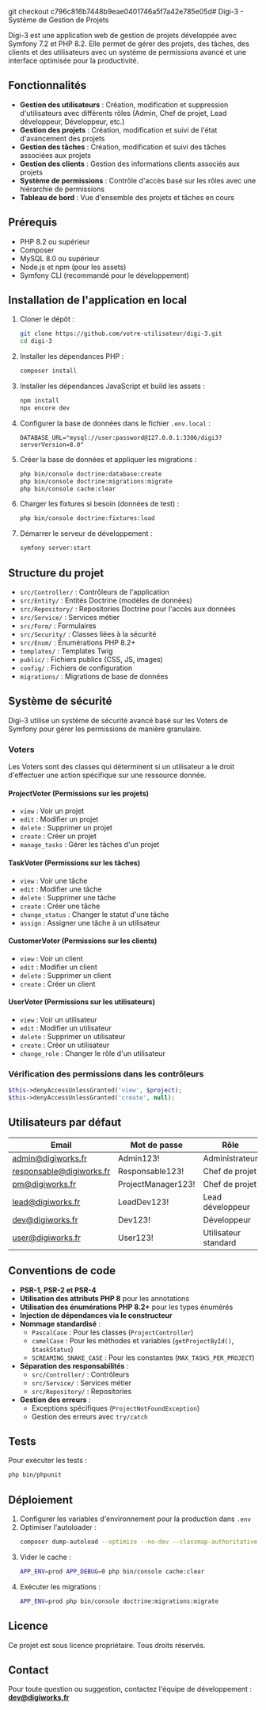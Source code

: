 git checkout c796c816b7448b9eae0401746a5f7a42e785e05d# Digi-3 - Système de Gestion de Projets

Digi-3 est une application web de gestion de projets développée avec Symfony 7.2 et PHP 8.2. Elle permet de gérer des projets, des tâches, des clients et des utilisateurs avec un système de permissions avancé et une interface optimisée pour la productivité.

## Fonctionnalités

- **Gestion des utilisateurs** : Création, modification et suppression d'utilisateurs avec différents rôles (Admin, Chef de projet, Lead développeur, Développeur, etc.)
- **Gestion des projets** : Création, modification et suivi de l'état d'avancement des projets
- **Gestion des tâches** : Création, modification et suivi des tâches associées aux projets
- **Gestion des clients** : Gestion des informations clients associés aux projets
- **Système de permissions** : Contrôle d'accès basé sur les rôles avec une hiérarchie de permissions
- **Tableau de bord** : Vue d'ensemble des projets et tâches en cours

## Prérequis

- PHP 8.2 ou supérieur
- Composer
- MySQL 8.0 ou supérieur
- Node.js et npm (pour les assets)
- Symfony CLI (recommandé pour le développement)

## Installation de l'application en local

1. Cloner le dépôt :
   ```bash
   git clone https://github.com/votre-utilisateur/digi-3.git
   cd digi-3
   ```

2. Installer les dépendances PHP :
   ```bash
   composer install
   ```

3. Installer les dépendances JavaScript et build les assets :
   ```bash
   npm install
   npx encore dev
   ```

4. Configurer la base de données dans le fichier `.env.local` :
   ```
   DATABASE_URL="mysql://user:password@127.0.0.1:3306/digi3?serverVersion=8.0"
   ```

5. Créer la base de données et appliquer les migrations :
   ```bash
   php bin/console doctrine:database:create
   php bin/console doctrine:migrations:migrate
   php bin/console cache:clear
   ```

6. Charger les fixtures si besoin (données de test) :
   ```bash
   php bin/console doctrine:fixtures:load
   ```

7. Démarrer le serveur de développement :
   ```bash
   symfony server:start
   ```

## Structure du projet

- `src/Controller/` : Contrôleurs de l'application
- `src/Entity/` : Entités Doctrine (modèles de données)
- `src/Repository/` : Repositories Doctrine pour l'accès aux données
- `src/Service/` : Services métier
- `src/Form/` : Formulaires
- `src/Security/` : Classes liées à la sécurité
- `src/Enum/` : Énumérations PHP 8.2+
- `templates/` : Templates Twig
- `public/` : Fichiers publics (CSS, JS, images)
- `config/` : Fichiers de configuration
- `migrations/` : Migrations de base de données

## Système de sécurité

Digi-3 utilise un système de sécurité avancé basé sur les Voters de Symfony pour gérer les permissions de manière granulaire.

### Voters

Les Voters sont des classes qui déterminent si un utilisateur a le droit d'effectuer une action spécifique sur une ressource donnée.

#### **ProjectVoter** (Permissions sur les projets)
- `view` : Voir un projet
- `edit` : Modifier un projet
- `delete` : Supprimer un projet
- `create` : Créer un projet
- `manage_tasks` : Gérer les tâches d'un projet

#### **TaskVoter** (Permissions sur les tâches)
- `view` : Voir une tâche
- `edit` : Modifier une tâche
- `delete` : Supprimer une tâche
- `create` : Créer une tâche
- `change_status` : Changer le statut d'une tâche
- `assign` : Assigner une tâche à un utilisateur

#### **CustomerVoter** (Permissions sur les clients)
- `view` : Voir un client
- `edit` : Modifier un client
- `delete` : Supprimer un client
- `create` : Créer un client

#### **UserVoter** (Permissions sur les utilisateurs)
- `view` : Voir un utilisateur
- `edit` : Modifier un utilisateur
- `delete` : Supprimer un utilisateur
- `create` : Créer un utilisateur
- `change_role` : Changer le rôle d'un utilisateur

### Vérification des permissions dans les contrôleurs

```php
$this->denyAccessUnlessGranted('view', $project);
$this->denyAccessUnlessGranted('create', null);
```

## Utilisateurs par défaut

| Email | Mot de passe | Rôle |
|-------|-------------|------|
| admin@digiworks.fr | Admin123! | Administrateur |
| responsable@digiworks.fr | Responsable123! | Chef de projet |
| pm@digiworks.fr | ProjectManager123! | Chef de projet |
| lead@digiworks.fr | LeadDev123! | Lead développeur |
| dev@digiworks.fr | Dev123! | Développeur |
| user@digiworks.fr | User123! | Utilisateur standard |

## Conventions de code

- **PSR-1, PSR-2 et PSR-4**
- **Utilisation des attributs PHP 8** pour les annotations
- **Utilisation des énumérations PHP 8.2+** pour les types énumérés
- **Injection de dépendances via le constructeur**
- **Nommage standardisé** :
  - `PascalCase` : Pour les classes (`ProjectController`)
  - `camelCase` : Pour les méthodes et variables (`getProjectById()`, `$taskStatus`)
  - `SCREAMING_SNAKE_CASE` : Pour les constantes (`MAX_TASKS_PER_PROJECT`)
- **Séparation des responsabilités** :
  - `src/Controller/` : Contrôleurs
  - `src/Service/` : Services métier
  - `src/Repository/` : Repositories
- **Gestion des erreurs** :
  - Exceptions spécifiques (`ProjectNotFoundException`)
  - Gestion des erreurs avec `try/catch`

## Tests

Pour exécuter les tests :

```bash
php bin/phpunit
```

## Déploiement

1. Configurer les variables d'environnement pour la production dans `.env`
2. Optimiser l'autoloader :
   ```bash
   composer dump-autoload --optimize --no-dev --classmap-authoritative
   ```
3. Vider le cache :
   ```bash
   APP_ENV=prod APP_DEBUG=0 php bin/console cache:clear
   ```
4. Exécuter les migrations :
   ```bash
   APP_ENV=prod php bin/console doctrine:migrations:migrate
   ```

## Licence

Ce projet est sous licence propriétaire. Tous droits réservés.

## Contact

Pour toute question ou suggestion, contactez l'équipe de développement :
**dev@digiworks.fr**
